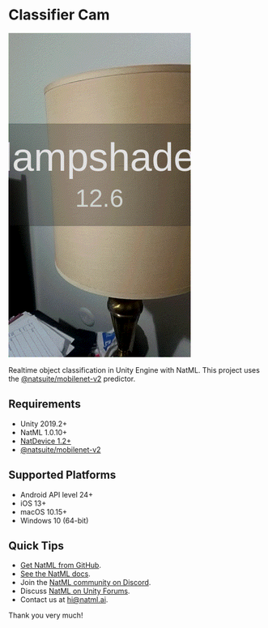 # Classifier Cam

![classifier](.media/classifier.gif)

Realtime object classification in Unity Engine with NatML. This project uses the [@natsuite/mobilenet-v2](https://hub.natml.ai/@natsuite/mobilenet-v2) predictor.

## Requirements
- Unity 2019.2+
- NatML 1.0.10+
- [NatDevice 1.2+](https://assetstore.unity.com/packages/tools/integration/natdevice-media-device-api-162053)
- [@natsuite/mobilenet-v2](https://hub.natml.ai/@natsuite/mobilenet-v2)

## Supported Platforms
- Android API level 24+
- iOS 13+
- macOS 10.15+
- Windows 10 (64-bit)

## Quick Tips
- [Get NatML from GitHub](https://github.com/natmlx/NatML-API).
- [See the NatML docs](https://docs.natml.ai/unity).
- Join the [NatML community on Discord](https://discord.gg/y5vwgXkz2f).
- Discuss [NatML on Unity Forums](https://forum.unity.com/threads/open-beta-natml-machine-learning-runtime.1109339/).
- Contact us at [hi@natml.ai](mailto:hi@natml.ai).

Thank you very much!

